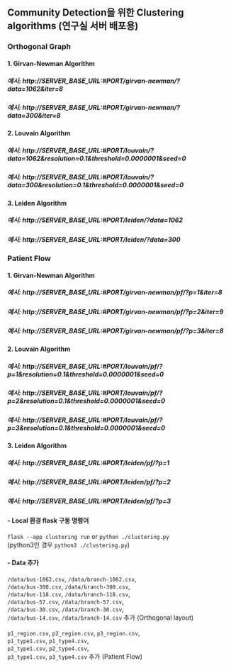 ## Community Detection을 위한 Clustering algorithms (연구실 서버 배포용)
### Orthogonal Graph
#### 1. Girvan-Newman Algorithm
##### 예시: http://SERVER_BASE_URL:#PORT/girvan-newman/?data=1062&iter=8
##### 예시: http://SERVER_BASE_URL:#PORT/girvan-newman/?data=300&iter=8
#### 2. Louvain Algorithm
##### 예시: http://SERVER_BASE_URL:#PORT/louvain/?data=1062&resolution=0.1&threshold=0.0000001&seed=0
##### 예시: http://SERVER_BASE_URL:#PORT/louvain/?data=300&resolution=0.1&threshold=0.0000001&seed=0
#### 3. Leiden Algorithm
##### 예시: http://SERVER_BASE_URL:#PORT/leiden/?data=1062
##### 예시: http://SERVER_BASE_URL:#PORT/leiden/?data=300

### Patient Flow
#### 1. Girvan-Newman Algorithm
##### 예시: http://SERVER_BASE_URL:#PORT/girvan-newman/pf/?p=1&iter=8
##### 예시: http://SERVER_BASE_URL:#PORT/girvan-newman/pf/?p=2&iter=9
##### 예시: http://SERVER_BASE_URL:#PORT/girvan-newman/pf/?p=3&iter=8
#### 2. Louvain Algorithm
##### 예시: http://SERVER_BASE_URL:#PORT/louvain/pf/?p=1&resolution=0.1&threshold=0.0000001&seed=0
##### 예시: http://SERVER_BASE_URL:#PORT/louvain/pf/?p=2&resolution=0.1&threshold=0.0000001&seed=0
##### 예시: http://SERVER_BASE_URL:#PORT/louvain/pf/?p=3&resolution=0.1&threshold=0.0000001&seed=0
#### 3. Leiden Algorithm
##### 예시: http://SERVER_BASE_URL:#PORT/leiden/pf/?p=1
##### 예시: http://SERVER_BASE_URL:#PORT/leiden/pf/?p=2
##### 예시: http://SERVER_BASE_URL:#PORT/leiden/pf/?p=3

#### - Local 환경 flask 구동 명령어
`flask --app clustering run` or `python ./clustering.py` <br/>
(python3인 경우 `python3 ./clustering.py`)

#### - Data 추가
`/data/bus-1062.csv`, `/data/branch-1062.csv`, <br/>
`/data/bus-300.csv`, `/data/branch-300.csv`, <br/>
`/data/bus-118.csv`, `/data/branch-118.csv`, <br/>
`/data/bus-57.csv`, `/data/branch-57.csv`, <br/>
`/data/bus-30.csv`, `/data/branch-30.csv`, <br/>
`/data/bus-14.csv`, `/data/branch-14.csv` 추가 (Orthogonal layout) <br/><br/>
`p1_region.csv`, `p2_region.csv`, `p3_region.csv`, <br/>
`p1_type1.csv`, `p1_type4.csv`, <br/>
`p2_type1.csv`, `p2_type4.csv`, <br/>
`p3_type1.csv`, `p3_type4.csv` 추가 (Patient Flow)
